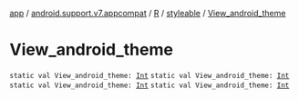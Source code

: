[app](../../../index.md) / [android.support.v7.appcompat](../../index.md) / [R](../index.md) / [styleable](index.md) / [View_android_theme](.)

# View_android_theme

`static val View_android_theme: `[`Int`](https://kotlinlang.org/api/latest/jvm/stdlib/kotlin/-int/index.html)
`static val View_android_theme: `[`Int`](https://kotlinlang.org/api/latest/jvm/stdlib/kotlin/-int/index.html)
`static val View_android_theme: `[`Int`](https://kotlinlang.org/api/latest/jvm/stdlib/kotlin/-int/index.html)
`static val View_android_theme: `[`Int`](https://kotlinlang.org/api/latest/jvm/stdlib/kotlin/-int/index.html)